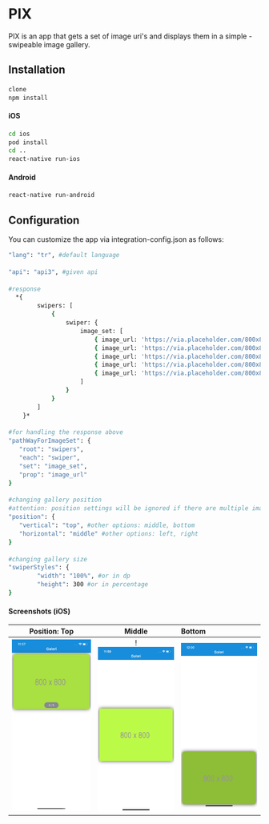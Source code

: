 # PIX

PIX is an app that gets a set of image uri's and displays them in a simple - swipeable image gallery.

## Installation
```bash
clone
npm install
```

#### iOS
```bash
cd ios
pod install
cd ..
react-native run-ios
```

#### Android
```bash
react-native run-android
```

## Configuration
You can customize the app via integration-config.json as follows:
```bash
"lang": "tr", #default language

"api": "api3", #given api

#response 
  *{
        swipers: [
            {
                swiper: {
                    image_set: [
                        { image_url: 'https://via.placeholder.com/800x800/8EBD37' },
                        { image_url: 'https://via.placeholder.com/800x800/5C7A23' },
                        { image_url: 'https://via.placeholder.com/800x800/BCFA48' },
                        { image_url: 'https://via.placeholder.com/800x800/2C3B11' },
                        { image_url: 'https://via.placeholder.com/800x800/A9E042' },
                    ]
                }
            }
        ]
    }*
    
#for handling the response above
"pathWayForImageSet": {  
   "root": "swipers",
   "each": "swiper",
   "set": "image_set",
   "prop": "image_url"
}

#changing gallery position
#attention: position settings will be ignored if there are multiple image sets.
"position": {
   "vertical": "top", #other options: middle, bottom
   "horizontal": "middle" #other options: left, right
}

#changing gallery size
"swiperStyles": {
        "width": "100%", #or in dp
        "height": 300 #or in percentage
}
```

#### Screenshots (iOS)

  Position: Top            |  Middle                   |  Bottom
:-------------------------:|:-------------------------:|:-------------------------
<img src="https://github.com/omerersoyy/pix/blob/master/screenshots/ios-top.png" width="300">  |  !<img src="https://github.com/omerersoyy/pix/blob/master/screenshots/ios-mid.png" width="300"> | <img src="https://github.com/omerersoyy/pix/blob/master/screenshots/ios-bottom.png" width="300">
